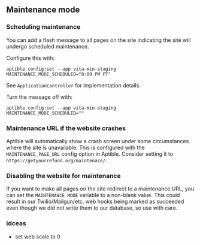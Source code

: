 ## Maintenance mode

### Scheduling maintenance

You can add a flash message to all pages on the site indicating the site will undergo scheduled maintenance.

Configure this with:

```
aptible config:set --app vita-min-staging MAINTENANCE_MODE_SCHEDULED="8:00 PM PT"
```

See `ApplicationController` for implementation details.

Turn the message off with:

```
aptible config:set --app vita-min-staging MAINTENANCE_MODE_SCHEDULED=""
```

### Maintenance URL if the website crashes

Aptible will automatically show a crash screen under some circumstances where the
site is unavailable. This is configured with the `MAINTENANCE_PAGE_URL` config
option in Aptible. Consider setting it to `https://getyourrefund.org/maintenace/`.

### Disabling the website for maintenance

If you want to make all pages on the site redirect to a maintenance URL, you can
set the `MAINTENANCE_MODE` variable to a non-blank value. This could result in
our Twilio/Mailgun/etc. web hooks being marked as succeeded even though we did
not write them to our database, so use with care.

### idceas

- set web scale to 0
